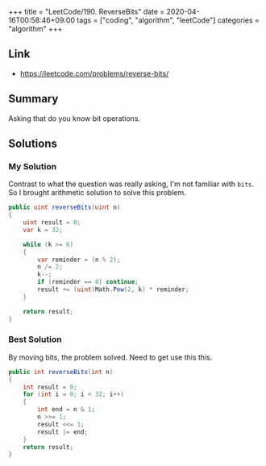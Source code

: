 +++
title = "LeetCode/190. ReverseBits"
date = 2020-04-16T00:58:46+09:00
tags = ["coding", "algorithm", "leetCode"]
categories = "algorithm"
+++

<div class="description">

## Link

- https://leetcode.com/problems/reverse-bits/

## Summary

Asking that do you know bit operations.

## Solutions

### My Solution

Contrast to what the question was really asking, I'm not familiar with `bits`. So I brought arithmetic solution to solve this problem.

```cs
public uint reverseBits(uint n)
{
	uint result = 0;
	var k = 32;

	while (k >= 0)
	{
		var reminder = (n % 2);
		n /= 2;
		k--;
		if (reminder == 0) continue;
		result += (uint)Math.Pow(2, k) * reminder;
	}

	return result;
}
```

### Best Solution

By moving bits, the problem solved. Need to get use this this.

```cs
public int reverseBits(int n)
{
	int result = 0;
	for (int i = 0; i < 32; i++)
	{
		int end = n & 1;
		n >>= 1;
		result <<= 1;
		result |= end;
	}
	return result;
}
```

